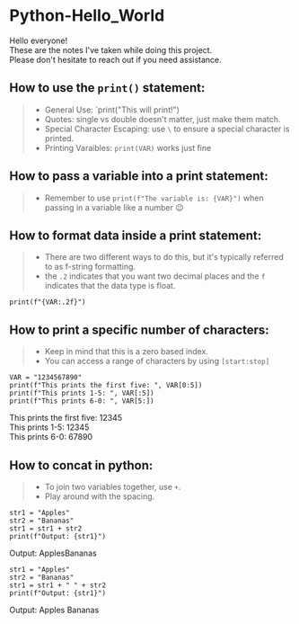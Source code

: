 # Python-Hello_World
Hello everyone! <br>
These are the notes I've taken while doing this project.  
Please don't hesitate to reach out if you need assistance.

## How to use the `print()` statement:

>- General Use: `print("This will print!")
>- Quotes: single vs double doesn't matter, just make them match.
>- Special Character Escaping: use `\` to ensure a special character is printed.
>- Printing Varaibles: `print(VAR)` works just fine

## How to pass a variable into a print statement:

>- Remember to use `print(f"The variable is: {VAR}")` when passing in a variable like a number 😉

## How to format data inside a print statement:

>- There are two different ways to do this, but it's typically referred to as f-string formatting.
>- the `.2` indicates that you want two decimal places and the `f` indicates that the data type is float.
```
print(f"{VAR:.2f}")
```

## How to print a specific number of characters:

>- Keep in mind that this is a zero based index.
>- You can access a range of characters by using `[start:stop]`
```
VAR = "1234567890"
print(f"This prints the first five: ", VAR[0:5])
print(f"This prints 1-5: ", VAR[:5])
print(f"This prints 6-0: ", VAR[5:])
```
This prints the first five:  12345 <br>
This prints 1-5:  12345 <br>
This prints 6-0:  67890 <br>

## How to concat in python:

>- To join two variables together, use `+`.
>- Play around with the spacing.

```
str1 = "Apples"
str2 = "Bananas"
str1 = str1 + str2
print(f"Output: {str1}")
```
Output: ApplesBananas

```
str1 = "Apples"
str2 = "Bananas"
str1 = str1 + " " + str2
print(f"Output: {str1}")
```
Output: Apples Bananas

